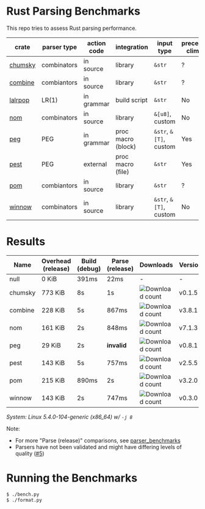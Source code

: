 # Rust Parsing Benchmarks

This repo tries to assess Rust parsing performance.

| crate     | parser type | action code | integration        | input type             | precedence climbing | parameterized rules | streaming input |
|-----------|-------------|-------------|--------------------|------------------------|---------------------|---------------------|-----------------|
| [chumsky] | combinators | in source   | library            | `&str`                 | ?                   | ?                   | ?               |
| [combine] | combiantors | in source   | library            | `&str`                 | ?                   | ?                   | ?               |
| [lalrpop] | LR(1)       | in grammar  | build script       | `&str`                 | No                  | Yes                 | No              |
| [nom]     | combinators | in source   | library            | `&[u8]`, custom        | No                  | Yes                 | Yes             |
| [peg]     | PEG         | in grammar  | proc macro (block) | `&str`, `&[T]`, custom | Yes                 | Yes                 | No              |
| [pest]    | PEG         | external    | proc macro (file)  | `&str`                 | Yes                 | No                  | No              |
| [pom]     | combiantors | in source   | library            | `&str`                 | ?                   | ?                   | ?               |
| [winnow]  | combinators | in source   | library            | `&str`, `&[T]`, custom  | No                 | Yes                 | Yes             |

# Results

Name | Overhead (release) | Build (debug) | Parse (release) | Downloads | Version
-----|--------------------|---------------|-----------------|-----------|--------
null | 0 KiB | 391ms | 22ms | - | -
chumsky | 773 KiB | 8s | 1s | ![Download count](https://img.shields.io/crates/dr/ariadne) | v0.1.5
combine | 228 KiB | 5s | 867ms | ![Download count](https://img.shields.io/crates/dr/combine) | v3.8.1
nom | 161 KiB | 2s | 848ms | ![Download count](https://img.shields.io/crates/dr/nom) | v7.1.3
peg | 29 KiB | 2s | **invalid** | ![Download count](https://img.shields.io/crates/dr/peg) | v0.8.1
pest | 143 KiB | 5s | 757ms | ![Download count](https://img.shields.io/crates/dr/pest) | v2.5.5
pom | 215 KiB | 890ms | 2s | ![Download count](https://img.shields.io/crates/dr/pom) | v3.2.0
winnow | 143 KiB | 2s | 747ms | ![Download count](https://img.shields.io/crates/dr/winnow) | v0.3.0

*System: Linux 5.4.0-104-generic (x86_64) w/ `-j 8`*

Note:
- For more "Parse (release)" comparisons, see [parser_benchmarks](https://github.com/rust-bakery/parser_benchmarks)
- Parsers have not been validated and might have differing levels of quality ([#5](https://github.com/epage/parse-benchmarks-rs/issues/5))

# Running the Benchmarks

```bash
$ ./bench.py
$ ./format.py
```

[chumsky]: https://github.com/zesterer/chumsky
[combine]: https://github.com/Marwes/combine
[lalrpop]: https://github.com/lalrpop/lalrpop
[nom]: https://github.com/geal/nom
[peg]: https://github.com/kevinmehall/rust-peg
[pest]: https://github.com/pest-parser/pest
[pom]: https://github.com/j-f-liu/pom
[winnow]: https://github.com/winnow-rs/winnow
